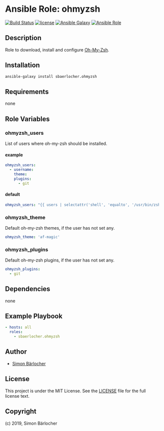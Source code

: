 # Ansible Role: ohmyzsh

[![Build Status](https://img.shields.io/travis/sbaerlocher/ansible.ohmyzsh.svg?branch=master&style=popout-square)](https://travis-ci.org/sbaerlocher/ansible.ohmyzsh) [![license](https://img.shields.io/github/license/mashape/apistatus.svg?style=popout-square)](https://sbaerlo.ch/licence) [![Ansible Galaxy](https://img.shields.io/badge/ansible--galaxy-ohmyzsh-blue.svg?style=popout-square)](https://galaxy.ansible.com/sbaerlocher/ohmyzsh) [![Ansible Role](https://img.shields.io/ansible/role/d/id.svg?style=popout-square)](https://galaxy.ansible.com/sbaerlocher/ohmyzsh)

## Description

Role to download, install and configure [Oh-My-Zsh](http://ohmyz.sh/).

## Installation

```bash
ansible-galaxy install sbaerlocher.ohmyzsh
```

## Requirements

none

## Role Variables

### ohmyzsh_users

List of users where oh-my-zsh should be installed.

#### example

```yml
ohmyzsh_users:
  - username:
    theme:
    plugins:
      - git
```

#### default

```yml
ohmyzsh_users: "{{ users | selectattr('shell', 'equalto', '/usr/bin/zsh' ) | list }}"
```

### ohmyzsh_theme

Default oh-my-zsh themes, if the user has not set any.

```yml
ohmyzsh_theme: 'af-magic'
```

### ohmyzsh_plugins

Default oh-my-zsh plugins, if the user has not set any.

```yml
ohmyzsh_plugins:
  - git
```

## Dependencies

none

## Example Playbook

```yml
- hosts: all
  roles:
    - sbaerlocher.ohmyzsh
```

## Author

- [Simon Bärlocher](https://sbaerlocher.ch)

## License

This project is under the MIT License. See the [LICENSE](https://sbaerlo.ch/licence) file for the full license text.

## Copyright

(c) 2019, Simon Bärlocher
